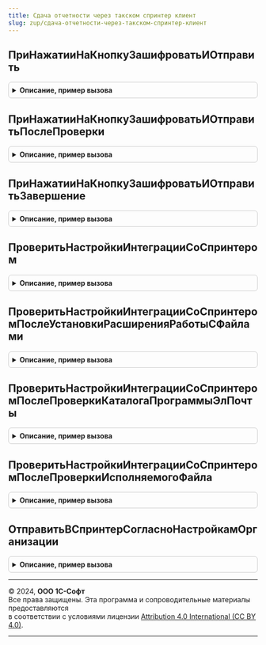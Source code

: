 ```yaml
---
title: Сдача отчетности через такском спринтер клиент
slug: zup/сдача-отчетности-через-такском-спринтер-клиент
---
```



## ПриНажатииНаКнопкуЗашифроватьИОтправить
<details style="margin: 1em 0; padding: 0.5em; border: 1px solid #ccc; border-radius: 6px;">

<summary style="font-weight: bold; cursor: pointer;">Описание, пример вызова</summary>

```bsl

Процедура ПриНажатииНаКнопкуЗашифроватьИОтправить(Форма) Экспорт
```

Пример вызова
```bsl
СдачаОтчетностиЧерезТакскомСпринтерКлиент.ПриНажатииНаКнопкуЗашифроватьИОтправить(Форма) 
```
</details>

## ПриНажатииНаКнопкуЗашифроватьИОтправитьПослеПроверки
<details style="margin: 1em 0; padding: 0.5em; border: 1px solid #ccc; border-radius: 6px;">

<summary style="font-weight: bold; cursor: pointer;">Описание, пример вызова</summary>

```bsl

Процедура ПриНажатииНаКнопкуЗашифроватьИОтправитьПослеПроверки(Результат, ВходящийКонтекст) Экспорт
```

Пример вызова
```bsl
СдачаОтчетностиЧерезТакскомСпринтерКлиент.ПриНажатииНаКнопкуЗашифроватьИОтправитьПослеПроверки(Результат, ВходящийКонтекст) 
```
</details>

## ПриНажатииНаКнопкуЗашифроватьИОтправитьЗавершение
<details style="margin: 1em 0; padding: 0.5em; border: 1px solid #ccc; border-radius: 6px;">

<summary style="font-weight: bold; cursor: pointer;">Описание, пример вызова</summary>

```bsl

Процедура ПриНажатииНаКнопкуЗашифроватьИОтправитьЗавершение(ФайлГотовКОтправке, ДополнительныеПараметры) Экспорт
```

Пример вызова
```bsl
СдачаОтчетностиЧерезТакскомСпринтерКлиент.ПриНажатииНаКнопкуЗашифроватьИОтправитьЗавершение(ФайлГотовКОтправке, ДополнительныеПараметры) 
```
</details>

## ПроверитьНастройкиИнтеграцииСоСпринтером
<details style="margin: 1em 0; padding: 0.5em; border: 1px solid #ccc; border-radius: 6px;">

<summary style="font-weight: bold; cursor: pointer;">Описание, пример вызова</summary>

```bsl

Процедура ПроверитьНастройкиИнтеграцииСоСпринтером(Форма, ВыполняемоеОповещение) Экспорт
```

Пример вызова
```bsl
СдачаОтчетностиЧерезТакскомСпринтерКлиент.ПроверитьНастройкиИнтеграцииСоСпринтером(Форма, ВыполняемоеОповещение) 
```
</details>

## ПроверитьНастройкиИнтеграцииСоСпринтеромПослеУстановкиРасширенияРаботыСФайлами
<details style="margin: 1em 0; padding: 0.5em; border: 1px solid #ccc; border-radius: 6px;">

<summary style="font-weight: bold; cursor: pointer;">Описание, пример вызова</summary>

```bsl

Процедура ПроверитьНастройкиИнтеграцииСоСпринтеромПослеУстановкиРасширенияРаботыСФайлами(РасширенияРаботыСФайламиПодключено, ВходящийКонтекст) Экспорт
```

Пример вызова
```bsl
СдачаОтчетностиЧерезТакскомСпринтерКлиент.ПроверитьНастройкиИнтеграцииСоСпринтеромПослеУстановкиРасширенияРаботыСФайлами(РасширенияРаботыСФайламиПодключено, ВходящийКонтекст) 
```
</details>

## ПроверитьНастройкиИнтеграцииСоСпринтеромПослеПроверкиКаталогаПрограммыЭлПочты
<details style="margin: 1em 0; padding: 0.5em; border: 1px solid #ccc; border-radius: 6px;">

<summary style="font-weight: bold; cursor: pointer;">Описание, пример вызова</summary>

```bsl

Процедура ПроверитьНастройкиИнтеграцииСоСпринтеромПослеПроверкиКаталогаПрограммыЭлПочты(Результат, ВходящийКонтекст) Экспорт
```

Пример вызова
```bsl
СдачаОтчетностиЧерезТакскомСпринтерКлиент.ПроверитьНастройкиИнтеграцииСоСпринтеромПослеПроверкиКаталогаПрограммыЭлПочты(Результат, ВходящийКонтекст) 
```
</details>

## ПроверитьНастройкиИнтеграцииСоСпринтеромПослеПроверкиИсполняемогоФайла
<details style="margin: 1em 0; padding: 0.5em; border: 1px solid #ccc; border-radius: 6px;">

<summary style="font-weight: bold; cursor: pointer;">Описание, пример вызова</summary>

```bsl

Процедура ПроверитьНастройкиИнтеграцииСоСпринтеромПослеПроверкиИсполняемогоФайла(Результат, ВходящийКонтекст) Экспорт
```

Пример вызова
```bsl
СдачаОтчетностиЧерезТакскомСпринтерКлиент.ПроверитьНастройкиИнтеграцииСоСпринтеромПослеПроверкиИсполняемогоФайла(Результат, ВходящийКонтекст) 
```
</details>

## ОтправитьВСпринтерСогласноНастройкамОрганизации
<details style="margin: 1em 0; padding: 0.5em; border: 1px solid #ccc; border-radius: 6px;">

<summary style="font-weight: bold; cursor: pointer;">Описание, пример вызова</summary>

```bsl

Процедура ОтправитьВСпринтерСогласноНастройкамОрганизации(ОрганизацияСсылка) Экспорт
```

Пример вызова
```bsl
СдачаОтчетностиЧерезТакскомСпринтерКлиент.ОтправитьВСпринтерСогласноНастройкамОрганизации(ОрганизацияСсылка) 
```
</details>

---

© 2024, **ООО 1С-Софт**  
Все права защищены. Эта программа и сопроводительные материалы предоставляются  
в соответствии с условиями лицензии [Attribution 4.0 International (CC BY 4.0)](https://creativecommons.org/licenses/by/4.0/legalcode).

---
